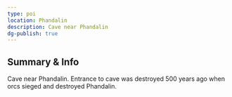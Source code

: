 ```yaml
---
type: poi
location: Phandalin
description: Cave near Phandalin
dg-publish: true
---
```

## Summary & Info
Cave near Phandalin. Entrance to cave was destroyed 500 years ago when orcs sieged and destroyed Phandalin.
